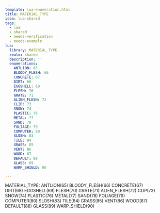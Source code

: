 ```yaml
---
template: lua-enumeration.html
title: MATERIAL_TYPE
icon: lua-shared
tags:
  - lua
  - shared
  - needs-verification
  - needs-example
lua:
  library: MATERIAL_TYPE
  realm: shared
  description: ''
  enumerations:
    ANTLION: 65
    BLOODY_FLESH: 66
    CONCRETE: 67
    DIRT: 68
    EGGSHELL: 69
    FLESH: 70
    GRATE: 71
    ALIEN_FLESH: 72
    CLIP: 73
    SNOW: 74
    PLASTIC: 76
    METAL: 77
    SAND: 78
    FOLIAGE: 79
    COMPUTER: 80
    SLOSH: 83
    TILE: 84
    GRASS: 85
    VENT: 86
    WOOD: 87
    DEFAULT: 88
    GLASS: 89
    WARP_SHIELD: 90

---
```


<div class="lua__search__keywords">
MATERIAL_TYPE: ANTLION(65) BLOODY_FLESH(66) CONCRETE(67) DIRT(68) EGGSHELL(69) FLESH(70) GRATE(71) ALIEN_FLESH(72) CLIP(73) SNOW(74) PLASTIC(76) METAL(77) SAND(78) FOLIAGE(79) COMPUTER(80) SLOSH(83) TILE(84) GRASS(85) VENT(86) WOOD(87) DEFAULT(88) GLASS(89) WARP_SHIELD(90)
</div>
